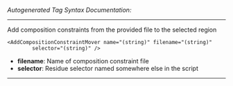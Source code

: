 _Autogenerated Tag Syntax Documentation:_

---
Add composition constraints from the provided file to the selected region

```
<AddCompositionConstraintMover name="(string)" filename="(string)"
        selector="(string)" />
```

-   **filename**: Name of composition constraint file
-   **selector**: Residue selector named somewhere else in the script

---
